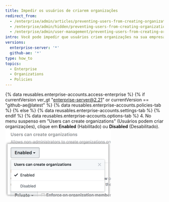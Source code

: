 ```yaml
---
title: Impedir os usuários de criarem organizações
redirect_from:
  - /enterprise/admin/articles/preventing-users-from-creating-organizations/
  - /enterprise/admin/hidden/preventing-users-from-creating-organizations/
  - /enterprise/admin/user-management/preventing-users-from-creating-organizations
intro: Você pode impedir que usuários criem organizações na sua empresa.
versions:
  enterprise-server: '*'
  github-ae: '*'
type: how_to
topics:
  - Enterprise
  - Organizations
  - Policies
---
```


{% data reusables.enterprise-accounts.access-enterprise %}
{% if currentVersion ver_gt "enterprise-server@2.21" or currentVersion == "github-ae@latest" %}
{% data reusables.enterprise-accounts.policies-tab %}
{% else %}
{% data reusables.enterprise-accounts.settings-tab %}
{% endif %}
{% data reusables.enterprise-accounts.options-tab %}
4. No menu suspenso em "Users can create organizations" (Usuários podem criar organizações), clique em **Enabled** (Habilitado) ou **Disabled** (Desabilitado). ![Menu suspenso Users can create organizations (Usuários podem criar organizações)](/assets/images/enterprise/site-admin-settings/users-create-orgs-dropdown.png)
